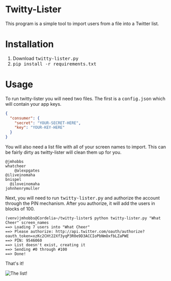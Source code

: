 # Twitty-Lister

This program is a simple tool to import users from a file into a Twitter
list.

# Installation

  1. Download <tt>twitty-lister.py</tt>
  2. <tt>pip install -r requirements.txt</tt>

# Usage

To run twitty-lister you will need two files.  The first is a
<tt>config.json</tt> which will contain your app keys.

```json
{
  "consumer": {
    "secret": "YOUR-SECRET-HERE",
    "key": "YOUR-KEY-HERE"
  }
}
```

You will also need a list file with all of your screen names to import.
This can be fairly dirty as twitty-lister will clean them up for you.

```text
@jmhobbs
whatcheer
    @alexpgates
@iliveinomaha
bnispel  
  @iloveinomaha
johnhenrymuller  
```

Next, you will need to run <tt>twitty-lister.py</tt> and authorize the
account through the PIN mechanism.  After you authorize, it will add the
users in blocks of 100.

```text
(venv)jmhobbs@Cordelia~/twitty-lister$ python twitty-lister.py "What Cheer" screen_names 
==> Loading 7 users into "What Cheer"
==> Please authorize: http://api.twitter.com/oauth/authorize?oauth_token=xzKc2CHt22Xf3yqP3R0e9D3ACCIoPbNmOxfbLZaPWE
==> PIN: 9546060
==> List doesn't exist, creating it
==> Sending #0 through #100
==> Done!
```

That's it!

![The list!](https://dl.dropbox.com/u/28665584/github/WhatCheer/twitty-lister/the-list.png)

